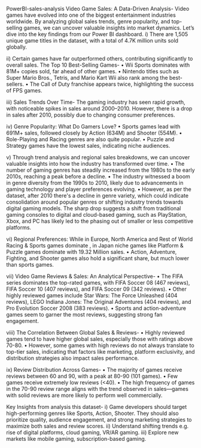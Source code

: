 PowerBI-sales-analysis
Video Game Sales: A Data-Driven Analysis- Video games have evolved into one of the biggest entertainment industries worldwide. 
By analyzing global sales trends, genre popularity, and top-selling games, we can uncover valuable insights into market dynamics. 
Let’s dive into the key findings from our Power BI dashboard.
i) There are 1,505 unique game titles in the dataset, with a total of 4.7K million units sold globally.

ii) Certain games have far outperformed others, contributing significantly to overall sales. The Top 10 Best-Selling Games-
•	Wii Sports dominates with 81M+ copies sold, far ahead of other games.
•	Nintendo titles such as Super Mario Bros., Tetris, and Mario Kart Wii also rank among the best-sellers.
•	The Call of Duty franchise appears twice, highlighting the success of FPS games.

iii) Sales Trends Over Time- The gaming industry has seen rapid growth, with noticeable spikes in sales around 2000–2010. 
However, there is a drop in sales after 2010, possibly due to changing consumer preferences.

iv) Genre Popularity: What Do Gamers Love?
•	Sports games lead with 691M+ sales, followed closely by Action (634M) and Shooter (554M).
•	Role-Playing and Racing genres are also quite popular.
•	Puzzle and Strategy games have the lowest sales, indicating niche audiences.

v) Through trend analysis and regional sales breakdowns, we can uncover valuable insights into how the industry has transformed over time.
•	The number of gaming genres has steadily increased from the 1980s to the early 2010s, reaching a peak before a decline.
•	The industry witnessed a boom in genre diversity from the 1990s to 2010, likely due to advancements in gaming technology and player preferences evolving.
•	However, as per the dataset, after 2010 there's a decline in genre variety, which could indicate consolidation around popular genres or shifting industry trends towards digital gaming models.
The sharp drop suggests a shift from traditional gaming consoles to digital and cloud-based gaming, such as PlayStation, Xbox, and PC has likely led to the phasing out of smaller or less competitive platforms.

vi) Regional Preferences: While in Europe, North America and Rest of World Racing & Sports games dominate , in Japan niche games like Platform & Puzzle games dominate with 19.32 Million sales.
•	Action, Adventure, Fighting, and Shooter games also hold a significant share, but much lower than sports games.

vii) Video Game Reviews & Sales: An Analytical Perspective- 
•	The FIFA series dominates the top-rated games, with FIFA Soccer 08 (467 reviews), FIFA Soccer 10 (407 reviews), and FIFA Soccer 09 (342 reviews).
•	Other highly reviewed games include Star Wars: The Force Unleashed (404 reviews), LEGO Indiana Jones: The Original Adventures (404 reviews), and Pro Evolution Soccer 2008 (383 reviews).
•	Sports and action-adventure games seem to garner the most reviews, suggesting strong fan engagement.

viii) The Correlation Between Global Sales & Reviews-
•	Highly reviewed games tend to have higher global sales, especially those with ratings above 70-80.
•	However, some games with high reviews do not always translate to top-tier sales, indicating that factors like marketing, platform exclusivity, and distribution strategies also impact sales performance.

ix) Review Distribution Across Games-
•	The majority of games receive reviews between 60 and 90, with a peak at 80-90 (101 games).
•	Few games receive extremely low reviews (<40).
•	The high frequency of games in the 70-90 review range aligns with the trend observed in sales—games with solid reviews are more likely to perform well commercially.

Key Insights from analysis this dataset-
i) Game developers should target high-performing genres like Sports, Action, Shooter. They should also prioritize quality, audience engagement, and strong marketing strategies to maximize both sales and review scores.
ii) Understand shifting trends e.g. rise of digital platforms, cloud gaming, VR/AR gaming.
iii) Explore new markets like mobile gaming, subscription-based gaming. 



